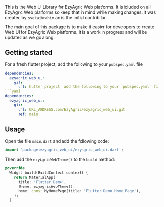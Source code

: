 This is the Web UI Library for EzyAgric Web platforms. It is icluded on all EzyAgric Web platforms so keep that in mind while making changes. It was created by ```ssekaibrahim``` an is the initial contribitor. 

The main goal of this package is to make it easier for developers to create Web UI for EzyAgric Web platforms. It is a work in progress and will be updated as we go along.

## Getting started

For a fresh flutter project, add the following to your `pubspec.yaml` file:
```yaml
dependencies:
  ezyagric_web_ui:
    git:
      url: hutter project, add the following to your `pubspec.yaml` file:
```yaml
dependencies:
  ezyagric_web_ui:
    git:
      url: URL_ADDRESS.com/EzyAgric/ezyagric_web_ui.git
      ref: main

```

## Usage
 Open the file `main.dart` and add the following code:
```dart
import 'package:ezyagric_web_ui/ezyagric_web_ui.dart';
```

Then add the ```ezyAgricWebTheme()``` to the `build` method:

```dart
@override
  Widget build(BuildContext context) {
    return MaterialApp(
      title: 'Flutter Demo',
      theme: ezyAgricWebTheme(),
      home: const MyHomePage(title: 'Flutter Demo Home Page'),
    );
  }
```
